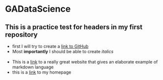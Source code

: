 # GADataScience
## This is a practice test for headers in my first repository
* first I will try to create a [link to GitHub](https://github.com)
* Most **importantly** I should be able to create *italics*
<br> </br>
* This is a [link](http://dillinger.io/) to a really great website that gives an elaborate example of markdown language
* this is a [link](http://rebeccaminich.com) to my homepage
